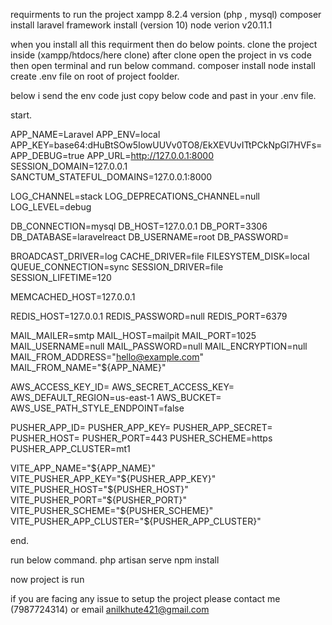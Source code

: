 requirments to run the project 
xampp 8.2.4 version (php , mysql)
composer install
laravel framework install (version 10)
node verion v20.11.1

when you install all this requirment then do below points.
clone the project inside (xampp/htdocs/here clone)
after clone open the project in vs code then open terminal and run below command.
composer install
node install
create .env file on root of project foolder.

below i send the env code just copy below code and past in your .env file.

start.

APP_NAME=Laravel
APP_ENV=local
APP_KEY=base64:dHuBtSOw5IowUUVv0TO8/EkXEVUvITtPCkNpGl7HVFs=
APP_DEBUG=true
APP_URL=http://127.0.0.1:8000
SESSION_DOMAIN=127.0.0.1
SANCTUM_STATEFUL_DOMAINS=127.0.0.1:8000

LOG_CHANNEL=stack
LOG_DEPRECATIONS_CHANNEL=null
LOG_LEVEL=debug

DB_CONNECTION=mysql
DB_HOST=127.0.0.1
DB_PORT=3306
DB_DATABASE=laravelreact
DB_USERNAME=root
DB_PASSWORD=

BROADCAST_DRIVER=log
CACHE_DRIVER=file
FILESYSTEM_DISK=local
QUEUE_CONNECTION=sync
SESSION_DRIVER=file
SESSION_LIFETIME=120

MEMCACHED_HOST=127.0.0.1

REDIS_HOST=127.0.0.1
REDIS_PASSWORD=null
REDIS_PORT=6379

MAIL_MAILER=smtp
MAIL_HOST=mailpit
MAIL_PORT=1025
MAIL_USERNAME=null
MAIL_PASSWORD=null
MAIL_ENCRYPTION=null
MAIL_FROM_ADDRESS="hello@example.com"
MAIL_FROM_NAME="${APP_NAME}"

AWS_ACCESS_KEY_ID=
AWS_SECRET_ACCESS_KEY=
AWS_DEFAULT_REGION=us-east-1
AWS_BUCKET=
AWS_USE_PATH_STYLE_ENDPOINT=false

PUSHER_APP_ID=
PUSHER_APP_KEY=
PUSHER_APP_SECRET=
PUSHER_HOST=
PUSHER_PORT=443
PUSHER_SCHEME=https
PUSHER_APP_CLUSTER=mt1

VITE_APP_NAME="${APP_NAME}"
VITE_PUSHER_APP_KEY="${PUSHER_APP_KEY}"
VITE_PUSHER_HOST="${PUSHER_HOST}"
VITE_PUSHER_PORT="${PUSHER_PORT}"
VITE_PUSHER_SCHEME="${PUSHER_SCHEME}"
VITE_PUSHER_APP_CLUSTER="${PUSHER_APP_CLUSTER}"

end.

run below command.
php artisan serve
npm install

now project is run

if you are facing any issue to setup the project please contact me (7987724314)
or email anilkhute421@gmail.com



